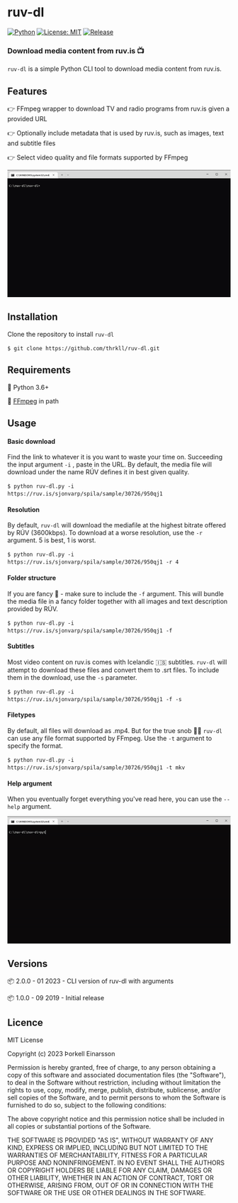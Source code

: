 # 	ruv-dl 

[![Python](https://img.shields.io/badge/Python_3-3776AB?logo=python&logoColor=white)](https://opensource.org/licenses/MIT)
[![License: MIT](https://img.shields.io/badge/License-MIT-green)](https://opensource.org/licenses/MIT)
[![Release](https://img.shields.io/github/v/release/thrkll/ruv-dl)]()

### Download media content from ruv.is 📺

`ruv-dl` is a simple Python CLI tool to download media content from ruv.is. 

## Features

👉 FFmpeg wrapper to download TV and radio programs from ruv.is given a provided URL

👉 Optionally include metadata that is used by ruv.is, such as images, text and subtitle files 

👉 Select video quality and file formats supported by FFmpeg

![ruv-dl download](/img/download.gif)

## Installation 

Clone the repository to install `ruv-dl`

`$ git clone https://github.com/thrkll/ruv-dl.git`

## Requirements

🐍 Python 3.6+

💽 [FFmpeg](https://ffmpeg.org/download.html) in path




## Usage 

#### Basic download

Find the link to whatever it is you want to waste your time on. Succeeding the input argument `-i` , paste in the URL. By default, the media file will download under the name RÚV defines it in best given quality. 

`$ python ruv-dl.py -i https://ruv.is/sjonvarp/spila/sample/30726/950qj1`

#### Resolution 
By default, `ruv-dl` will download the mediafile at the highest bitrate offered by RÚV (3600kbps). To download at a worse resolution, use the `-r` argument. 5 is best, 1 is worst. 

`$ python ruv-dl.py -i https://ruv.is/sjonvarp/spila/sample/30726/950qj1 -r 4`

#### Folder structure
If you are fancy 🎩 - make sure to include the `-f` argument. This will bundle the media file  in a fancy folder together with all images and text description provided by RÚV. 

`$ python ruv-dl.py -i https://ruv.is/sjonvarp/spila/sample/30726/950qj1 -f`

#### Subtitles
Most video content on ruv.is comes with Icelandic :iceland: subtitles. `ruv-dl` will attempt to download these files and convert them to .srt files. To include them in the download, use the `-s` parameter.

`$ python ruv-dl.py -i https://ruv.is/sjonvarp/spila/sample/30726/950qj1 -f -s`

#### Filetypes
By default, all files will download as .mp4. But for the true snob 🧑‍🎨 `ruv-dl` can use any file format supported by FFmpeg. Use the `-t` argument to specify the format.

`$ python ruv-dl.py -i https://ruv.is/sjonvarp/spila/sample/30726/950qj1 -t mkv`

#### Help argument

When you eventually forget everything you've read here, you can use the `--help` argument. 

![Help argument](/img/help.gif)

## Versions

📦 2.0.0 - 01 2023 - CLI version of ruv-dl with arguments

📦 1.0.0 - 09 2019 - Initial release

## Licence

MIT License

Copyright (c) 2023 Þorkell Einarsson

Permission is hereby granted, free of charge, to any person obtaining a copy
of this software and associated documentation files (the "Software"), to deal
in the Software without restriction, including without limitation the rights
to use, copy, modify, merge, publish, distribute, sublicense, and/or sell
copies of the Software, and to permit persons to whom the Software is
furnished to do so, subject to the following conditions:

The above copyright notice and this permission notice shall be included in all
copies or substantial portions of the Software.

THE SOFTWARE IS PROVIDED "AS IS", WITHOUT WARRANTY OF ANY KIND, EXPRESS OR
IMPLIED, INCLUDING BUT NOT LIMITED TO THE WARRANTIES OF MERCHANTABILITY,
FITNESS FOR A PARTICULAR PURPOSE AND NONINFRINGEMENT. IN NO EVENT SHALL THE
AUTHORS OR COPYRIGHT HOLDERS BE LIABLE FOR ANY CLAIM, DAMAGES OR OTHER
LIABILITY, WHETHER IN AN ACTION OF CONTRACT, TORT OR OTHERWISE, ARISING FROM,
OUT OF OR IN CONNECTION WITH THE SOFTWARE OR THE USE OR OTHER DEALINGS IN THE
SOFTWARE.
